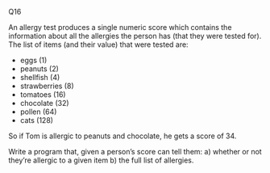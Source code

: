 Q16

An allergy test produces a single numeric score which contains the information about all the allergies the person has (that they were tested for). The list of items (and their value) that were tested are:
 - eggs (1)
 - peanuts (2)
 - shellfish (4)
 - strawberries (8)
 - tomatoes (16)
 - chocolate (32)
 - pollen (64)
 - cats (128)

So if Tom is allergic to peanuts and chocolate, he gets a score of 34.

Write a program that, given a person’s score can tell them:
 a) whether or not they’re allergic to a given item
 b) the full list of allergies.